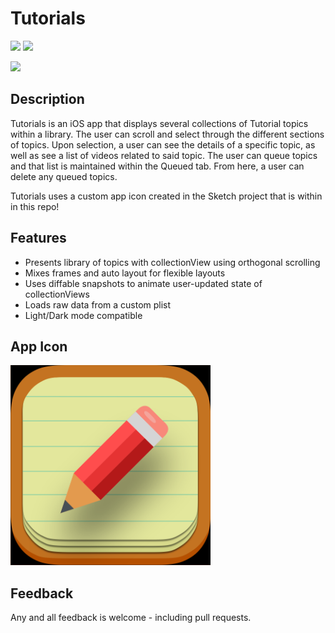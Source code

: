 # Tutorials

<p>
  <img src="https://img.shields.io/badge/iOS-13.0+-blue.svg" />
  <img src="https://img.shields.io/badge/Swift-5.0-brightgreen.svg" />
</p>


<img src="Tutorials.gif" height="640">


## Description

Tutorials is an iOS app that displays several collections of Tutorial topics within a library. The user can scroll
and select through the different sections of topics. Upon selection, a user can see the details of a specific 
topic, as well as see a list of videos related to said topic. The user can queue topics and that list is maintained
within the Queued tab. From here, a user can delete any queued topics. 

Tutorials uses a custom app icon created in the Sketch project that is within in this repo!


## Features

- Presents library of topics with collectionView using orthogonal scrolling
- Mixes frames and auto layout for flexible layouts
- Uses diffable snapshots to animate user-updated state of collectionViews
- Loads raw data from a custom plist
- Light/Dark mode compatible


## App Icon

<img src="Tutorials.png" height="320">


## Feedback

Any and all feedback is welcome - including pull requests.
